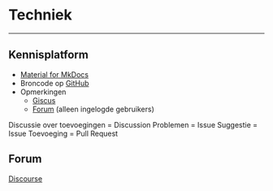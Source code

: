 # Techniek

---

## Kennisplatform

- [Material for MkDocs](https://squidfunk.github.io/mkdocs-material)
- Broncode op [GitHub](https://github.com)
- Opmerkingen
  - [Giscus](https://giscus.app)
  - [Forum](#forum) (alleen ingelogde gebruikers)

Discussie over toevoegingen = Discussion
Problemen = Issue
Suggestie = Issue
Toevoeging = Pull Request

## Forum

[Discourse](https://discourse.org)
